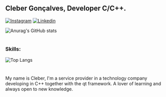 ## Cleber Gonçalves, Developer C/C++.

[![Instagram](https://img.shields.io/badge/Instagram-E4405F?style=for-the-badge&logo=instagram&logoColor=white)](https://www.instagram.com/clee_dev/)
[![Linkedin](https://img.shields.io/badge/LinkedIn-0077B5?style=for-the-badge&logo=linkedin&logoColor=white)](https://www.linkedin.com/in/cleber-neves-085487242/)



![Anurag's GitHub stats](https://github-readme-stats.vercel.app/api?username=Cleber-Git&show_icons=true&theme=radical)

#

### Skills: 
![Top Langs](https://github-readme-stats.vercel.app/api/top-langs/?username=Cleber-Git&hide_progress=true)
#

My name is Cleber, I'm a service provider in a technology company developing in C++ together with the qt framework. A lover of learning and always open to new knowledge.
